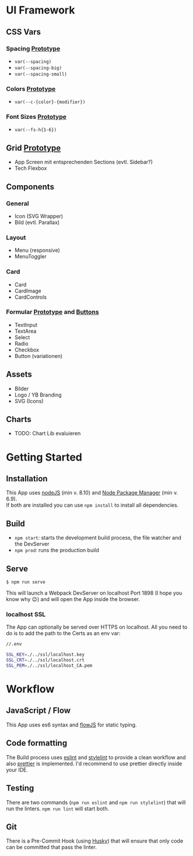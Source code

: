 # UI Framework

## CSS Vars

### Spacing [Prototype](https://xd.adobe.com/view/ef5f390e-0609-48ab-7a98-c2dbd762bac0-996e/screen/db4b8038-c3de-4d2a-9af3-a9c738b3d7c1/DS-Grid)
* `var(--spacing)`
* `var(--spacing-big)`
* `var(--spacing-small)`

### Colors [Prototype](https://xd.adobe.com/view/ef5f390e-0609-48ab-7a98-c2dbd762bac0-996e/screen/e2911572-13df-4292-b30d-476697df7025/DS-Colors)
* `var(--c-{color}-{modifier})`

### Font Sizes [Prototype](https://xd.adobe.com/view/ef5f390e-0609-48ab-7a98-c2dbd762bac0-996e/screen/f32cc20b-3ff3-4443-8fc6-9ed418612f0c/DS-Typography)
* `var(--fs-h{1-6})`

## Grid [Prototype](https://xd.adobe.com/view/ef5f390e-0609-48ab-7a98-c2dbd762bac0-996e/screen/db4b8038-c3de-4d2a-9af3-a9c738b3d7c1/DS-Grid)
* App Screen mit entsprechenden Sections (evtl. Sidebar?)
* Tech Flexbox

## Components

### General
* Icon (SVG Wrapper)
* Bild (evtl. Parallax)

### Layout
* Menu (responsive)
* MenuToggler

### Card
* Card
* CardImage
* CardControls

### Formular [Prototype](https://xd.adobe.com/view/ef5f390e-0609-48ab-7a98-c2dbd762bac0-996e/screen/48ee72cc-d05f-4507-a193-272209a4735b/Form-Elements) and [Buttons](https://xd.adobe.com/view/ef5f390e-0609-48ab-7a98-c2dbd762bac0-996e/screen/5f72d32b-4190-4026-aefc-46740719aa9d/DS-Links-and-Buttons)
* TextInput
* TextArea
* Select
* Radio
* Checkbox
* Button (variationen)

## Assets
* Bilder
* Logo / YB Branding
* SVG (Icons)

## Charts
* TODO: Chart Lib evaluieren

# Getting Started

## Installation
This App uses [nodeJS](https://nodejs.org/en/) (min v. 8.10) and [Node Package Manager](https://www.npmjs.com/get-npm) (min v. 6.9).  
If both are installed you can use `npm install` to install all dependencies.

## Build
* `npm start`: starts the development build process, the file watcher and the DevServer
* `npm prod`: runs the production build

## Serve
```
$ npm run serve
```
This will launch a Webpack DevServer on localhost Port 1898 (I hope you know why 😉) and will open the App inside the browser.

### localhost SSL
The App can optionally be served over HTTPS on localhost. All you need to do is to add the path to the Certs as an env var:  
```bash
//.env

SSL_KEY=./../ssl/localhost.key
SSL_CRT=./../ssl/localhost.crt
SSL_PEM=./../ssl/localhost_CA.pem
```

# Workflow

## JavaScript / Flow
This App uses es6 syntax and [flowJS](https://flow.org/) for static typing.

## Code formatting
The Build process uses [eslint](https://eslint.org/) and [stylelint](https://stylelint.io/) to provide a clean workflow and also [prettier](https://prettier.io/) is implemented. I'd recommend to use prettier directly inside your IDE.

## Testing
There are two commands (`npm run eslint` and `npm run stylelint`) that will run the linters. `npm run lint` will start both.

## Git
There is a Pre-Commit Hook (using [Husky](https://github.com/typicode/husky)) that will ensure that only code can be committed that pass the linter.

